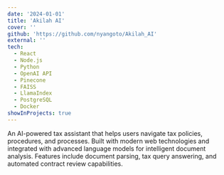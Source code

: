 ```yaml
---
date: '2024-01-01'
title: 'Akilah AI'
cover: ''
github: 'https://github.com/nyangoto/Akilah_AI'
external: ''
tech:
  - React
  - Node.js
  - Python
  - OpenAI API
  - Pinecone
  - FAISS
  - LlamaIndex
  - PostgreSQL
  - Docker
showInProjects: true
---
```


An AI-powered tax assistant that helps users navigate tax policies, procedures, and processes. Built with modern web technologies and integrated with advanced language models for intelligent document analysis. Features include document parsing, tax query answering, and automated contract review capabilities.
